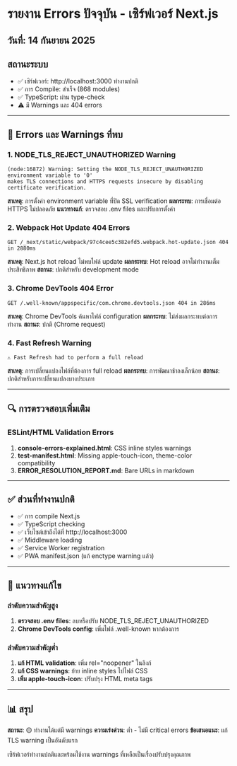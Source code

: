 # รายงาน Errors ปัจจุบัน - เซิร์ฟเวอร์ Next.js

## วันที่: 14 กันยายน 2025

## สถานะระบบ

- ✅ เซิร์ฟเวอร์: http://localhost:3000 ทำงานปกติ
- ✅ การ Compile: สำเร็จ (868 modules)
- ✅ TypeScript: ผ่าน type-check
- ⚠️ มี Warnings และ 404 errors

---

## 🚨 Errors และ Warnings ที่พบ

### 1. NODE_TLS_REJECT_UNAUTHORIZED Warning

```
(node:16872) Warning: Setting the NODE_TLS_REJECT_UNAUTHORIZED environment variable to '0'
makes TLS connections and HTTPS requests insecure by disabling certificate verification.
```

**สาเหตุ**: การตั้งค่า environment variable ที่ปิด SSL verification **ผลกระทบ**: การเชื่อมต่อ HTTPS ไม่ปลอดภัย
**แนวทางแก้**: ตรวจสอบ .env files และปรับการตั้งค่า

### 2. Webpack Hot Update 404 Errors

```
GET /_next/static/webpack/97c4cee5c382efd5.webpack.hot-update.json 404 in 2880ms
```

**สาเหตุ**: Next.js hot reload ไม่พบไฟล์ update **ผลกระทบ**: Hot reload อาจไม่ทำงานเต็มประสิทธิภาพ **สถานะ**: ปกติสำหรับ
development mode

### 3. Chrome DevTools 404 Error

```
GET /.well-known/appspecific/com.chrome.devtools.json 404 in 286ms
```

**สาเหตุ**: Chrome DevTools ค้นหาไฟล์ configuration **ผลกระทบ**: ไม่ส่งผลกระทบต่อการทำงาน **สถานะ**: ปกติ (Chrome
request)

### 4. Fast Refresh Warning

```
⚠ Fast Refresh had to perform a full reload
```

**สาเหตุ**: การเปลี่ยนแปลงไฟล์ที่ต้องการ full reload **ผลกระทบ**: การพัฒนาช้าลงเล็กน้อย **สถานะ**:
ปกติสำหรับการเปลี่ยนแปลงบางประเภท

---

## 🔍 การตรวจสอบเพิ่มเติม

### ESLint/HTML Validation Errors

1. **console-errors-explained.html**: CSS inline styles warnings
2. **test-manifest.html**: Missing apple-touch-icon, theme-color compatibility
3. **ERROR_RESOLUTION_REPORT.md**: Bare URLs in markdown

---

## ✅ ส่วนที่ทำงานปกติ

- ✅ การ compile Next.js
- ✅ TypeScript checking
- ✅ เว็บไซต์เข้าถึงได้ที่ http://localhost:3000
- ✅ Middleware loading
- ✅ Service Worker registration
- ✅ PWA manifest.json (แก้ enctype warning แล้ว)

---

## 🎯 แนวทางแก้ไข

### ลำดับความสำคัญสูง

1. **ตรวจสอบ .env files**: ลบหรือปรับ NODE_TLS_REJECT_UNAUTHORIZED
2. **Chrome DevTools config**: เพิ่มไฟล์ .well-known หากต้องการ

### ลำดับความสำคัญต่ำ

1. **แก้ HTML validation**: เพิ่ม rel="noopener" ในลิงก์
2. **แก้ CSS warnings**: ย้าย inline styles ไปไฟล์ CSS
3. **เพิ่ม apple-touch-icon**: ปรับปรุง HTML meta tags

---

## 📊 สรุป

**สถานะ**: 🟡 ทำงานได้แต่มี warnings **ความเร่งด่วน**: ต่ำ - ไม่มี critical errors **ข้อเสนอแนะ**: แก้ TLS warning
เป็นอันดับแรก

เซิร์ฟเวอร์ทำงานปกติและพร้อมใช้งาน warnings ที่เหลือเป็นเรื่องปรับปรุงคุณภาพ

